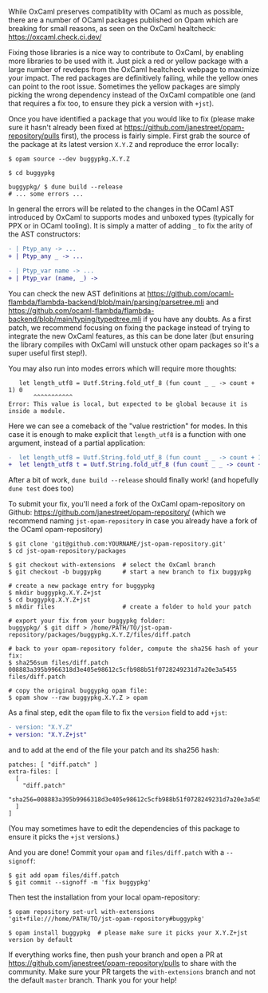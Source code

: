 While OxCaml preserves compatiblity with OCaml as much as possible, there are a number of OCaml packages published on Opam which are breaking for small reasons, as seen on the OxCaml healtcheck: https://oxcaml.check.ci.dev/

Fixing those libraries is a nice way to contribute to OxCaml, by enabling more libraries to be used with it. Just pick a red or yellow package with a large number of revdeps from the OxCaml healtcheck webpage to maximize your impact. The red packages are definitively failing, while the yellow ones can point to the root issue. Sometimes the yellow packages are simply picking the wrong dependency instead of the OxCaml compatible one (and that requires a fix too, to ensure they pick a version with `+jst`).

Once you have identified a package that you would like to fix (please make sure it hasn't already been fixed at https://github.com/janestreet/opam-repository/pulls first), the process is fairly simple. First grab the source of the package at its latest version `X.Y.Z` and reproduce the error locally:

```shell
$ opam source --dev buggypkg.X.Y.Z

$ cd buggypkg

buggypkg/ $ dune build --release
# ... some errors ...
```

In general the errors will be related to the changes in the OCaml AST introduced by OxCaml to supports modes and unboxed types (typically for PPX or in OCaml tooling). It is simply a matter of adding `_` to fix the arity of the AST constructors:

```diff
- | Ptyp_any -> ...
+ | Ptyp_any _ -> ...

- | Ptyp_var name -> ...
+ | Ptyp_var (name, _) ->
```

You can check the new AST definitions at https://github.com/ocaml-flambda/flambda-backend/blob/main/parsing/parsetree.mli and https://github.com/ocaml-flambda/flambda-backend/blob/main/typing/typedtree.mli if you have any doubts. As a first patch, we recommend focusing on fixing the package instead of trying to integrate the new OxCaml features, as this can be done later (but ensuring the library compiles with OxCaml will unstuck other opam packages so it's a super useful first step!).

You may also run into modes errors which will require more thoughts:

```
   let length_utf8 = Uutf.String.fold_utf_8 (fun count _ _ -> count + 1) 0
       ^^^^^^^^^^^
Error: This value is local, but expected to be global because it is inside a module.
```

Here we can see a comeback of the "value restriction" for modes. In this case it is enough to make explicit that `length_utf8` is a function with one argument, instead of a partial application:

```diff
-  let length_utf8 = Uutf.String.fold_utf_8 (fun count _ _ -> count + 1) 0
+  let length_utf8 t = Uutf.String.fold_utf_8 (fun count _ _ -> count + 1) 0 t
```

After a bit of work, `dune build --release` should finally work! (and hopefully `dune test` does too)

To submit your fix, you'll need a fork of the OxCaml opam-repository on Github: https://github.com/janestreet/opam-repository/ (which we recommend naming `jst-opam-repository` in case you already have a fork of the OCaml opam-repository)

```shell
$ git clone 'git@github.com:YOURNAME/jst-opam-repository.git'
$ cd jst-opam-repository/packages

$ git checkout with-extensions  # select the OxCaml branch
$ git checkout -b buggypkg      # start a new branch to fix buggypkg

# create a new package entry for buggypkg
$ mkdir buggypkg.X.Y.Z+jst
$ cd buggypkg.X.Y.Z+jst
$ mkdir files                   # create a folder to hold your patch

# export your fix from your buggypkg folder:
buggypkg/ $ git diff > /home/PATH/TO/jst-opam-repository/packages/buggypkg.X.Y.Z/files/diff.patch

# back to your opam-repository folder, compute the sha256 hash of your fix:
$ sha256sum files/diff.patch
008883a395b9966318d3e405e98612c5cfb988b51f0728249231d7a20e3a5455  files/diff.patch

# copy the original buggypkg opam file:
$ opam show --raw buggypkg.X.Y.Z > opam
```

As a final step, edit the `opam` file to fix the `version` field to add `+jst`:

```diff
- version: "X.Y.Z"
+ version: "X.Y.Z+jst"
```

and to add at the end of the file your patch and its sha256 hash:

```
patches: [ "diff.patch" ]
extra-files: [
  [
    "diff.patch"
    "sha256=008883a395b9966318d3e405e98612c5cfb988b51f0728249231d7a20e3a5455"
  ]
]
```

(You may sometimes have to edit the dependencies of this package to ensure it picks the `+jst` versions.)

And you are done! Commit your `opam` and `files/diff.patch` with a `--signoff`:

```shell
$ git add opam files/diff.patch
$ git commit --signoff -m 'fix buggypkg'
```

Then test the installation from your local opam-repository:

```shell
$ opam repository set-url with-extensions 'git+file:///home/PATH/TO/jst-opam-repository#buggypkg'

$ opam install buggypkg  # please make sure it picks your X.Y.Z+jst version by default
```

If everything works fine, then push your branch and open a PR at https://github.com/janestreet/opam-repository/pulls to share with the community. Make sure your PR targets the `with-extensions` branch and not the default `master` branch. Thank you for your help!
